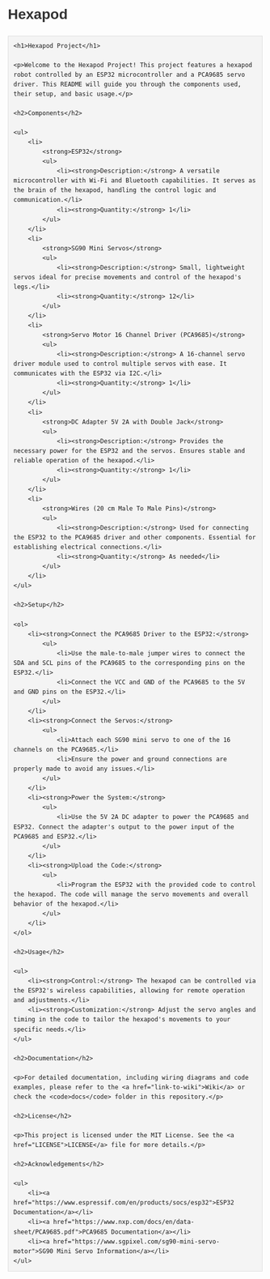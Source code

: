 # Hexapod
<!DOCTYPE html>
<html lang="en">
<head>
    <meta charset="UTF-8">
    <meta name="viewport" content="width=device-width, initial-scale=1.0">
    <title>Hexapod Project</title>
    <style>
        body {
            font-family: Arial, sans-serif;
            line-height: 1.6;
            margin: 20px;
        }
        h1, h2, h3 {
            color: #333;
        }
        pre {
            background-color: #f4f4f4;
            border: 1px solid #ddd;
            padding: 10px;
            overflow-x: auto;
        }
        ul {
            margin: 0;
            padding: 0;
            list-style-type: none;
        }
        li {
            margin-bottom: 10px;
        }
        a {
            color: #1a73e8;
            text-decoration: none;
        }
        a:hover {
            text-decoration: underline;
        }
    </style>
</head>
<body>

    <h1>Hexapod Project</h1>

    <p>Welcome to the Hexapod Project! This project features a hexapod robot controlled by an ESP32 microcontroller and a PCA9685 servo driver. This README will guide you through the components used, their setup, and basic usage.</p>

    <h2>Components</h2>

    <ul>
        <li>
            <strong>ESP32</strong>
            <ul>
                <li><strong>Description:</strong> A versatile microcontroller with Wi-Fi and Bluetooth capabilities. It serves as the brain of the hexapod, handling the control logic and communication.</li>
                <li><strong>Quantity:</strong> 1</li>
            </ul>
        </li>
        <li>
            <strong>SG90 Mini Servos</strong>
            <ul>
                <li><strong>Description:</strong> Small, lightweight servos ideal for precise movements and control of the hexapod's legs.</li>
                <li><strong>Quantity:</strong> 12</li>
            </ul>
        </li>
        <li>
            <strong>Servo Motor 16 Channel Driver (PCA9685)</strong>
            <ul>
                <li><strong>Description:</strong> A 16-channel servo driver module used to control multiple servos with ease. It communicates with the ESP32 via I2C.</li>
                <li><strong>Quantity:</strong> 1</li>
            </ul>
        </li>
        <li>
            <strong>DC Adapter 5V 2A with Double Jack</strong>
            <ul>
                <li><strong>Description:</strong> Provides the necessary power for the ESP32 and the servos. Ensures stable and reliable operation of the hexapod.</li>
                <li><strong>Quantity:</strong> 1</li>
            </ul>
        </li>
        <li>
            <strong>Wires (20 cm Male To Male Pins)</strong>
            <ul>
                <li><strong>Description:</strong> Used for connecting the ESP32 to the PCA9685 driver and other components. Essential for establishing electrical connections.</li>
                <li><strong>Quantity:</strong> As needed</li>
            </ul>
        </li>
    </ul>

    <h2>Setup</h2>

    <ol>
        <li><strong>Connect the PCA9685 Driver to the ESP32:</strong>
            <ul>
                <li>Use the male-to-male jumper wires to connect the SDA and SCL pins of the PCA9685 to the corresponding pins on the ESP32.</li>
                <li>Connect the VCC and GND of the PCA9685 to the 5V and GND pins on the ESP32.</li>
            </ul>
        </li>
        <li><strong>Connect the Servos:</strong>
            <ul>
                <li>Attach each SG90 mini servo to one of the 16 channels on the PCA9685.</li>
                <li>Ensure the power and ground connections are properly made to avoid any issues.</li>
            </ul>
        </li>
        <li><strong>Power the System:</strong>
            <ul>
                <li>Use the 5V 2A DC adapter to power the PCA9685 and ESP32. Connect the adapter's output to the power input of the PCA9685 and ESP32.</li>
            </ul>
        </li>
        <li><strong>Upload the Code:</strong>
            <ul>
                <li>Program the ESP32 with the provided code to control the hexapod. The code will manage the servo movements and overall behavior of the hexapod.</li>
            </ul>
        </li>
    </ol>

    <h2>Usage</h2>

    <ul>
        <li><strong>Control:</strong> The hexapod can be controlled via the ESP32's wireless capabilities, allowing for remote operation and adjustments.</li>
        <li><strong>Customization:</strong> Adjust the servo angles and timing in the code to tailor the hexapod's movements to your specific needs.</li>
    </ul>

    <h2>Documentation</h2>

    <p>For detailed documentation, including wiring diagrams and code examples, please refer to the <a href="link-to-wiki">Wiki</a> or check the <code>docs</code> folder in this repository.</p>

    <h2>License</h2>

    <p>This project is licensed under the MIT License. See the <a href="LICENSE">LICENSE</a> file for more details.</p>

    <h2>Acknowledgements</h2>

    <ul>
        <li><a href="https://www.espressif.com/en/products/socs/esp32">ESP32 Documentation</a></li>
        <li><a href="https://www.nxp.com/docs/en/data-sheet/PCA9685.pdf">PCA9685 Documentation</a></li>
        <li><a href="https://www.sgpixel.com/sg90-mini-servo-motor">SG90 Mini Servo Information</a></li>
    </ul>

</body>
</html>

